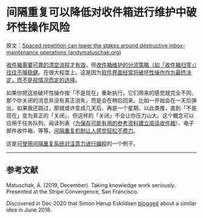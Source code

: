 # 间隔重复可以降低对收件箱进行维护中破坏性操作风险

原文：[Spaced repetition can lower the stakes around destructive inbox-maintenance operations (andymatuschak.org)](https://notes.andymatuschak.org/z7yRMBXGc81KkUwLxefodzfnnfKXx63vXzP88)

[收件箱需要可靠的清空流程才有效](https://notes.andymatuschak.org/z5tiFxnNKMZCnc8G9R1N51L5hknyRGmyCQx18)，但[收件箱维护的分流策略（如「收件箱归零」）往往不够稳健](https://notes.andymatuschak.org/z8aZybuJJopS5fL7TnPou2JcmCsBUJeqirbBh)。在很大程度上，这是因为[软件界面经常将破坏性操作作为最终决定，而不是视情况而定的选择](https://notes.andymatuschak.org/z5vXaKVAPBNKAAi9RXNudduhyGadGXqtMVTEs)。

如果你把这些破坏性操作按「不是现在」重新执行，它们带来的感觉就完全不同。那个你关闭的消息并没有真正消失，而是会在稍后回来。比如一开始会在一天后弹出，如果我还跳过，那就或许变成几天后、再是一个星期，以此类推，直到「不是现在」变为真正的「关闭」，但这样的「关闭」不会让你压力山大。这个概念可以应用于任务队列、阅读列表（[为保存可能有用的参考资料建立阅读收件箱](https://notes.andymatuschak.org/z3N113rxPFreW9xUkLkUFomr2LUqfXbdCo3M)）、电子邮件收件箱，等等。[间隔重复机制让人感觉轻松不费力](https://notes.andymatuschak.org/zCcbyCRksiHRGzg5Z59iJmqZ2Bnv8FcTdfi)。

这是[可使用间隔重复系统对注意力进行编程](https://notes.andymatuschak.org/z2gqazXUkf9qyFjMQg4W3dw6yegnAJszvDywN)的一个例子。

------

## 参考文献

Matuschak, A. (2019, December). Taking knowledge work seriously. Presented at the Stripe Convergence, San Francisco.

Discovered in Dec 2020 that Simon Hørup Eskildsen [blogged](https://sirupsen.com/playlists/) about a similar idea in June 2018.